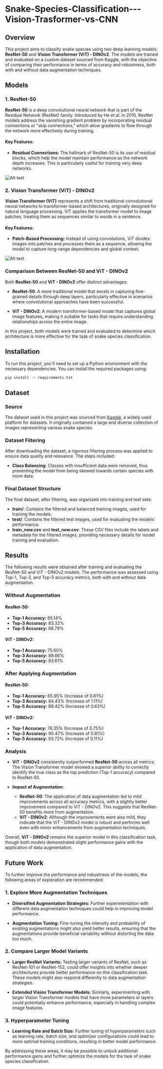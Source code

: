 # Snake-Species-Classification---Vision-Trasformer-vs-CNN


## Overview

This project aims to classify snake species using two deep learning models: **ResNet-50** and **Vision Transformer (ViT) - DINOv2**. The models are trained and evaluated on a custom dataset sourced from Kaggle, with the objective of comparing their performance in terms of accuracy and robustness, both with and without data augmentation techniques.

## Models

### 1. ResNet-50

**ResNet-50** is a deep convolutional neural network that is part of the Residual Network (ResNet) family. Introduced by He et al. in 2015, ResNet models address the vanishing gradient problem by incorporating residual connections or "skip connections," which allow gradients to flow through the network more effectively during training.

#### Key Features:
- **Residual Connections:** The hallmark of ResNet-50 is its use of residual blocks, which help the model maintain performance as the network depth increases. This is particularly useful for training very deep networks.

![Alt text](https://api.wandb.ai/files/mostafaibrahim17/images/projects/37042936/3a93c9fd.png)


### 2. Vision Transformer (ViT) - DINOv2

**Vision Transformer (ViT)** represents a shift from traditional convolutional neural networks to transformer-based architectures, originally designed for natural language processing. ViT applies the transformer model to image patches, treating them as sequences similar to words in a sentence.

#### Key Features:
- **Patch-Based Processing:** Instead of using convolutions, ViT divides images into patches and processes them as a sequence, allowing the model to capture long-range dependencies and global context.


![Alt text](https://miro.medium.com/v2/resize:fit:1358/1*inc9Sty8xMFNNYlNVn9iBQ.png)
### Comparison Between ResNet-50 and ViT - DINOv2

Both **ResNet-50** and **ViT - DINOv2** offer distinct advantages:

- **ResNet-50**: A more traditional model that excels in capturing fine-grained details through deep layers, particularly effective in scenarios where convolutional approaches have been successful.
  
- **ViT - DINOv2**: A modern transformer-based model that captures global image features, making it suitable for tasks that require understanding relationships across the entire image.

In this project, both models were trained and evaluated to determine which architecture is more effective for the task of snake species classification.

## Installation

To run this project, you'll need to set up a Python environment with the necessary dependencies. You can install the required packages using:

```bash
pip install -r requirements.txt
```


## Dataset

### Source

The dataset used in this project was sourced from [Kaggle](https://www.kaggle.com/datasets/goelyash/165-different-snakes-species), a widely used platform for datasets. It originally contained a large and diverse collection of images representing various snake species.

### Dataset Filtering

After downloading the dataset, a rigorous filtering process was applied to ensure data quality and relevance. The steps included:

- **Class Balancing**: Classes with insufficient data were removed, thus preventing the model from being skewed towards certain species with more data.

### Final Dataset Structure

The final dataset, after filtering, was organized into training and test sets:

- **train/**: Contains the filtered and balanced training images, used for training the models.
- **test/**: Contains the filtered test images, used for evaluating the models' performance.
- **train_new.csv** and **test_new.csv**: These CSV files include the labels and metadata for the filtered images, providing necessary details for model training and evaluation.


## Results

The following results were obtained after training and evaluating the ResNet-50 and ViT - DINOv2 models. The performance was assessed using Top-1, Top-3, and Top-5 accuracy metrics, both with and without data augmentation.

### Without Augmentation

#### ResNet-50:
- **Top-1 Accuracy:** 65.14%
- **Top-3 Accuracy:** 83.32%
- **Top-5 Accuracy:** 88.79%

#### ViT - DINOv2:
- **Top-1 Accuracy:** 75.60%
- **Top-3 Accuracy:** 89.66%
- **Top-5 Accuracy:** 93.61%

### After Applying Augmentation

#### ResNet-50:
- **Top-1 Accuracy:** 65.95% (Increase of 0.81%)
- **Top-3 Accuracy:** 84.43% (Increase of 1.11%)
- **Top-5 Accuracy:** 89.42% (Increase of 0.63%)

#### ViT - DINOv2:
- **Top-1 Accuracy:** 76.35% (Increase of 0.75%)
- **Top-3 Accuracy:** 90.47% (Increase of 0.81%)
- **Top-5 Accuracy:** 93.72% (Increase of 0.11%)

### Analysis

- **ViT - DINOv2** consistently outperformed **ResNet-50** across all metrics. The Vision Transformer model showed a superior ability to correctly identify the true class as the top prediction (Top-1 accuracy) compared to ResNet-50.
  
- **Impact of Augmentation**:
  - **ResNet-50**: The application of data augmentation led to mild improvements across all accuracy metrics, with a slightly better improvement compared to ViT - DINOv2. This suggests that ResNet-50 benefits more from augmentation.
  - **ViT - DINOv2**: Although the improvements were also mild, they indicate that the ViT - DINOv2 model is robust and performs well even with minor enhancements from augmentation techniques.

Overall, **ViT - DINOv2** remains the superior model in this classification task, though both models demonstrated slight performance gains with the application of data augmentation.
## Future Work

To further improve the performance and robustness of the models, the following areas of exploration are recommended:

### 1. Explore More Augmentation Techniques

- **Diversified Augmentation Strategies:** Further experimentation with different data augmentation techniques could help in improving model performance.
  
- **Augmentation Tuning:** Fine-tuning the intensity and probability of existing augmentations might also yield better results, ensuring that the augmentations provide beneficial variability without distorting the data too much.

### 2. Compare Larger Model Variants

- **Larger ResNet Variants:** Testing larger variants of ResNet, such as ResNet-101 or ResNet-152, could offer insights into whether deeper architectures provide better performance on this classification task. These models might also respond differently to data augmentation strategies.
  
- **Extended Vision Transformer Models:** Similarly, experimenting with larger Vision Transformer models that have more parameters or layers could potentially enhance performance, especially in handling complex image features.

### 3. Hyperparameter Tuning

- **Learning Rate and Batch Size:** Further tuning of hyperparameters such as learning rate, batch size, and optimizer configurations could lead to more optimal training conditions, resulting in better model performance.
    
By addressing these areas, it may be possible to unlock additional performance gains and further optimize the models for the task of snake species classification.




